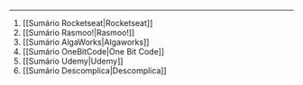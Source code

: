 ___
1. [[Sumário Rocketseat|Rocketseat]]
2. [[Sumário Rasmoo!|Rasmoo!]]
3. [[Sumário AlgaWorks|Algaworks]]
4. [[Sumário OneBitCode|One Bit Code]]
5. [[Sumário Udemy|Udemy]]
6. [[Sumário Descomplica|Descomplica]]
